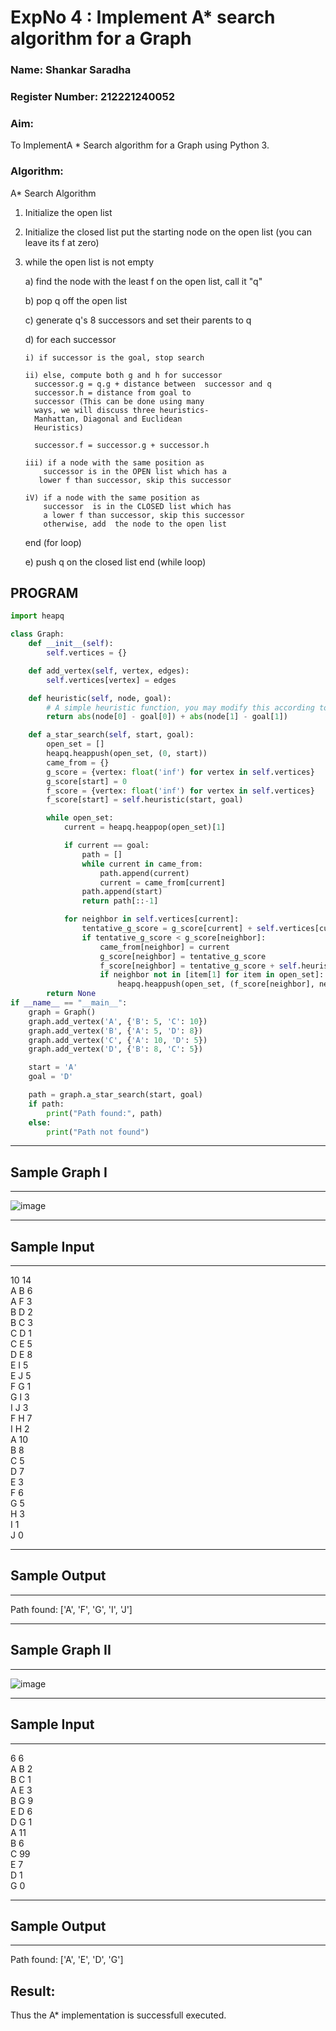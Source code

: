 <h1>ExpNo 4 : Implement A* search algorithm for a Graph</h1> 
<h3>Name: Shankar Saradha </h3>
<h3>Register Number: 212221240052 </h3>
<H3>Aim:</H3>
<p>To ImplementA * Search algorithm for a Graph using Python 3.</p>
<H3>Algorithm:</H3>

A* Search Algorithm
1.  Initialize the open list
2.  Initialize the closed list
    put the starting node on the open 
    list (you can leave its f at zero)

3.  while the open list is not empty

    a) find the node with the least f on 
       the open list, call it "q"

    b) pop q off the open list
  
    c) generate q's 8 successors and set their 
       parents to q
   
    d) for each successor
    
        i) if successor is the goal, stop search
        
        ii) else, compute both g and h for successor
          successor.g = q.g + distance between  successor and q
          successor.h = distance from goal to 
          successor (This can be done using many 
          ways, we will discuss three heuristics- 
          Manhattan, Diagonal and Euclidean 
          Heuristics)
          
          successor.f = successor.g + successor.h

        iii) if a node with the same position as 
            successor is in the OPEN list which has a 
           lower f than successor, skip this successor

        iV) if a node with the same position as 
            successor  is in the CLOSED list which has
            a lower f than successor, skip this successor
            otherwise, add  the node to the open list
     end (for loop)
  
    e) push q on the closed list
    end (while loop)

<h2>PROGRAM</h2>


```python 
import heapq

class Graph:
    def __init__(self):
        self.vertices = {}

    def add_vertex(self, vertex, edges):
        self.vertices[vertex] = edges

    def heuristic(self, node, goal):
        # A simple heuristic function, you may modify this according to your problem
        return abs(node[0] - goal[0]) + abs(node[1] - goal[1])

    def a_star_search(self, start, goal):
        open_set = []
        heapq.heappush(open_set, (0, start))
        came_from = {}
        g_score = {vertex: float('inf') for vertex in self.vertices}
        g_score[start] = 0
        f_score = {vertex: float('inf') for vertex in self.vertices}
        f_score[start] = self.heuristic(start, goal)

        while open_set:
            current = heapq.heappop(open_set)[1]

            if current == goal:
                path = []
                while current in came_from:
                    path.append(current)
                    current = came_from[current]
                path.append(start)
                return path[::-1]

            for neighbor in self.vertices[current]:
                tentative_g_score = g_score[current] + self.vertices[current][neighbor]
                if tentative_g_score < g_score[neighbor]:
                    came_from[neighbor] = current
                    g_score[neighbor] = tentative_g_score
                    f_score[neighbor] = tentative_g_score + self.heuristic(neighbor, goal)
                    if neighbor not in [item[1] for item in open_set]:
                        heapq.heappush(open_set, (f_score[neighbor], neighbor))
        return None
if __name__ == "__main__":
    graph = Graph()
    graph.add_vertex('A', {'B': 5, 'C': 10})
    graph.add_vertex('B', {'A': 5, 'D': 8})
    graph.add_vertex('C', {'A': 10, 'D': 5})
    graph.add_vertex('D', {'B': 8, 'C': 5})

    start = 'A'
    goal = 'D'

    path = graph.a_star_search(start, goal)
    if path:
        print("Path found:", path)
    else:
        print("Path not found")

```

<hr>
<h2>Sample Graph I</h2>
<hr>

![image](https://github.com/natsaravanan/19AI405FUNDAMENTALSOFARTIFICIALINTELLIGENCE/assets/87870499/b1377c3f-011a-4c0f-a843-516842ae056a)

<hr>
<h2>Sample Input</h2>
<hr>
10 14 <br>
A B 6 <br>
A F 3 <br>
B D 2 <br>
B C 3 <br>
C D 1 <br>
C E 5 <br>
D E 8 <br>
E I 5 <br>
E J 5 <br>
F G 1 <br>
G I 3 <br>
I J 3 <br>
F H 7 <br>
I H 2 <br>
A 10 <br>
B 8 <br>
C 5 <br>
D 7 <br>
E 3 <br>
F 6 <br>
G 5 <br>
H 3 <br>
I 1 <br>
J 0 <br>
<hr>
<h2>Sample Output</h2>
<hr>
Path found: ['A', 'F', 'G', 'I', 'J']


<hr>
<h2>Sample Graph II</h2>
<hr>

![image](https://github.com/natsaravanan/19AI405FUNDAMENTALSOFARTIFICIALINTELLIGENCE/assets/87870499/acbb09cb-ed39-48e5-a59b-2f8d61b978a3)


<hr>
<h2>Sample Input</h2>
<hr>
6 6 <br>
A B 2 <br>
B C 1 <br>
A E 3 <br>
B G 9 <br>
E D 6 <br>
D G 1 <br>
A 11 <br>
B 6 <br>
C 99 <br>
E 7 <br>
D 1 <br>
G 0 <br>
<hr>
<h2>Sample Output</h2>
<hr>
Path found: ['A', 'E', 'D', 'G']


## Result:
Thus the A* implementation is successfull executed.
